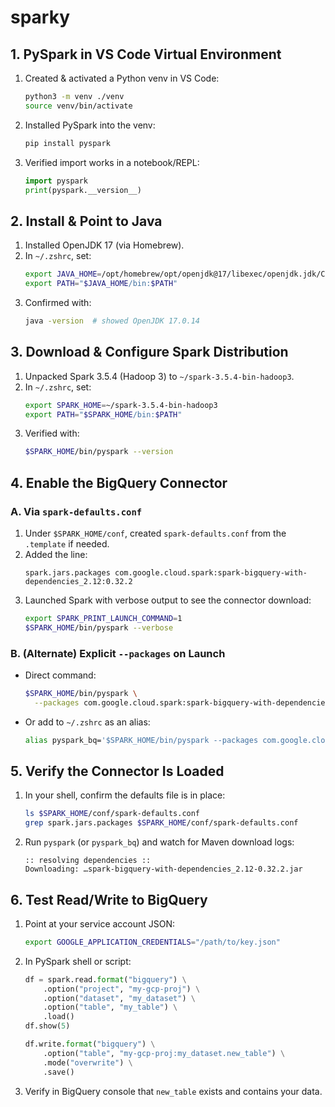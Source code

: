 # sparky

## 1. PySpark in VS Code Virtual Environment  
1. Created & activated a Python venv in VS Code:  
   ```bash
   python3 -m venv ./venv
   source venv/bin/activate
   ```  
2. Installed PySpark into the venv:  
   ```bash
   pip install pyspark
   ```  
3. Verified import works in a notebook/REPL:  
   ```python
   import pyspark
   print(pyspark.__version__)
   ```

## 2. Install & Point to Java  
1. Installed OpenJDK 17 (via Homebrew).  
2. In `~/.zshrc`, set:  
   ```zsh
   export JAVA_HOME=/opt/homebrew/opt/openjdk@17/libexec/openjdk.jdk/Contents/Home
   export PATH="$JAVA_HOME/bin:$PATH"
   ```  
3. Confirmed with:  
   ```bash
   java -version  # showed OpenJDK 17.0.14
   ```

## 3. Download & Configure Spark Distribution  
1. Unpacked Spark 3.5.4 (Hadoop 3) to `~/spark-3.5.4-bin-hadoop3`.  
2. In `~/.zshrc`, set:  
   ```zsh
   export SPARK_HOME=~/spark-3.5.4-bin-hadoop3
   export PATH="$SPARK_HOME/bin:$PATH"
   ```  
3. Verified with:  
   ```bash
   $SPARK_HOME/bin/pyspark --version
   ```

## 4. Enable the BigQuery Connector  
### A. Via `spark-defaults.conf`  
1. Under `$SPARK_HOME/conf`, created `spark-defaults.conf` from the `.template` if needed.  
2. Added the line:  
   ```
   spark.jars.packages com.google.cloud.spark:spark-bigquery-with-dependencies_2.12:0.32.2
   ```  
3. Launched Spark with verbose output to see the connector download:  
   ```bash
   export SPARK_PRINT_LAUNCH_COMMAND=1
   $SPARK_HOME/bin/pyspark --verbose
   ```  

### B. (Alternate) Explicit `--packages` on Launch  
- Direct command:  
  ```bash
  $SPARK_HOME/bin/pyspark \
    --packages com.google.cloud.spark:spark-bigquery-with-dependencies_2.12:0.32.2
  ```  
- Or add to `~/.zshrc` as an alias:  
  ```zsh
  alias pyspark_bq='$SPARK_HOME/bin/pyspark --packages com.google.cloud.spark:spark-bigquery-with-dependencies_2.12:0.32.2'
  ```

## 5. Verify the Connector Is Loaded  
1. In your shell, confirm the defaults file is in place:  
   ```bash
   ls $SPARK_HOME/conf/spark-defaults.conf
   grep spark.jars.packages $SPARK_HOME/conf/spark-defaults.conf
   ```  
2. Run `pyspark` (or `pyspark_bq`) and watch for Maven download logs:  
   ```
   :: resolving dependencies ::
   Downloading: …spark-bigquery-with-dependencies_2.12-0.32.2.jar
   ```

## 6. Test Read/Write to BigQuery  
1. Point at your service account JSON:  
   ```bash
   export GOOGLE_APPLICATION_CREDENTIALS="/path/to/key.json"
   ```  
2. In PySpark shell or script:  
   ```python
   df = spark.read.format("bigquery") \
       .option("project", "my-gcp-proj") \
       .option("dataset", "my_dataset") \
       .option("table", "my_table") \
       .load()
   df.show(5)

   df.write.format("bigquery") \
       .option("table", "my-gcp-proj:my_dataset.new_table") \
       .mode("overwrite") \
       .save()
   ```  
3. Verify in BigQuery console that `new_table` exists and contains your data.